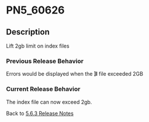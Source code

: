 # PN5_60626

<PageHeader />

## Description

Lift 2gb limit on index files

### Previous Release Behavior

Errors would be displayed when the **]I** file exceeded 2GB

### Current Release Behavior

The index file can now exceed 2gb.

Back to [5.6.3 Release Notes](./../README.md)

<PageFooter />
